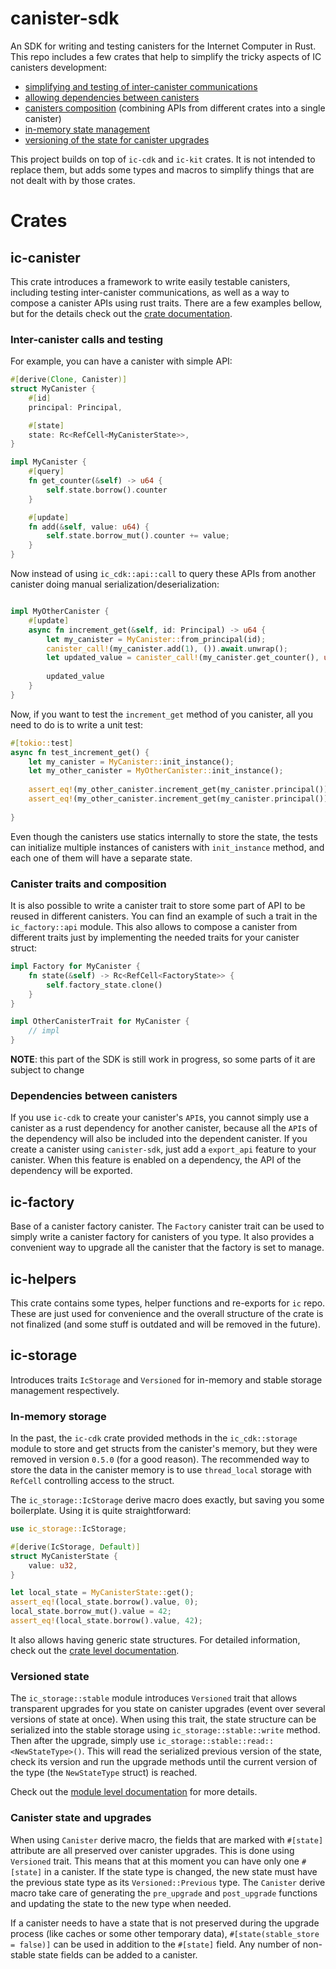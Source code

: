 # canister-sdk

An SDK for writing and testing canisters for the Internet Computer in Rust. This repo includes a few crates that help to
simplify the tricky aspects of IC canisters development:


* [simplifying and testing of inter-canister communications](#inter-canister-calls-and-testing)
* [allowing dependencies between canisters](#dependencies-between-canisters)
* [canisters composition](#canister-traits-and-composition) (combining APIs from different crates into a single canister)
* [in-memory state management](#in-memory-storage)
* [versioning of the state for canister upgrades](#versioned-state)

This project builds on top of `ic-cdk` and `ic-kit` crates. It is not intended to replace them, but adds some types and
macros to simplify things that are not dealt with by those crates.

# Crates


## ic-canister

This crate introduces a framework to write easily testable canisters, including testing inter-canister communications,
as well as a way to compose a canister APIs using rust traits. There are a few examples bellow, but for the details
check out the [crate documentation](./ic-canister/ic-canister/src/lib.rs).

### Inter-canister calls and testing

For example, you can have a canister with simple API:

```rust
#[derive(Clone, Canister)]
struct MyCanister {
    #[id]
    principal: Principal,

    #[state]
    state: Rc<RefCell<MyCanisterState>>,
}

impl MyCanister {
    #[query]
    fn get_counter(&self) -> u64 {
        self.state.borrow().counter
    }

    #[update]
    fn add(&self, value: u64) {
        self.state.borrow_mut().counter += value;
    }
}
```

Now instead of using `ic_cdk::api::call` to query these APIs from another canister doing manual
serialization/deserialization:

```rust

impl MyOtherCanister {
    #[update]
    async fn increment_get(&self, id: Principal) -> u64 {
        let my_canister = MyCanister::from_principal(id);
        canister_call!(my_canister.add(1), ()).await.unwrap();
        let updated_value = canister_call!(my_canister.get_counter(), u64).await.unwrap();
        
        updated_value
    }
}
```

Now, if you want to test the `increment_get` method of you canister, all you need to do is to write a unit test:

```rust
#[tokio::test]
async fn test_increment_get() {
    let my_canister = MyCanister::init_instance();
    let my_other_canister = MyOtherCanister::init_instance();
    
    assert_eq!(my_other_canister.increment_get(my_canister.principal()), 1);
    assert_eq!(my_other_canister.increment_get(my_canister.principal()), 2);
    
}
```

Even though the canisters use statics internally to store the state, the tests can initialize multiple instances of
canisters with `init_instance` method, and each one of them will have a separate state.



### Canister traits and composition

It is also possible to write a canister trait to store some part of API to be reused in different canisters. You can
find an example of such a trait in the `ic_factory::api` module. This also allows to compose a canister from different
traits just by implementing the needed traits for your canister struct:

```rust
impl Factory for MyCanister {
    fn state(&self) -> Rc<RefCell<FactoryState>> {
        self.factory_state.clone()
    }
}

impl OtherCanisterTrait for MyCanister {
    // impl
}
```

**NOTE**: this part of the SDK is still work in progress, so some parts of it are subject to change

### Dependencies between canisters

If you use `ic-cdk` to create your canister's `API`s, you cannot simply use a canister as a rust dependency for another
canister, because all the `API`s of the dependency will also be included into the dependent canister. If you create
a canister using `canister-sdk`, just add a `export_api` feature to your canister. When this feature is enabled on a
dependency, the API of the dependency will be exported.

## ic-factory

Base of a canister factory canister. The `Factory` canister trait can be used to simply write a canister factory for 
canisters of you type. It also provides a convenient way to upgrade all the canister that the factory is set to manage.

## ic-helpers

This crate contains some types, helper functions and re-exports for `ic` repo. These are just used for convenience and
the overall structure of the crate is not finalized (and some stuff is outdated and will be removed in the future).


## ic-storage

Introduces traits `IcStorage` and `Versioned` for in-memory and stable storage management respectively.

### In-memory storage

In the past, the `ic-cdk` crate provided methods in the `ic_cdk::storage` module to store and get structs from the canister's memory, but they were removed in version `0.5.0` (for a good reason). The recommended way to store the data in the canister
memory is to use `thread_local` storage with `RefCell` controlling access to the struct.

The `ic_storage::IcStorage` derive macro does exactly, but saving you some boilerplate. Using it is quite
straightforward:

```rust
use ic_storage::IcStorage;

#[derive(IcStorage, Default)]
struct MyCanisterState {
    value: u32,
}

let local_state = MyCanisterState::get();
assert_eq!(local_state.borrow().value, 0);
local_state.borrow_mut().value = 42;
assert_eq!(local_state.borrow().value, 42);
```

It also allows having generic state structures. For detailed information, check out the [crate level documentation](./ic-storage/src/lib.rs).

### Versioned state

The `ic_storage::stable` module introduces `Versioned` trait that allows transparent upgrades for you state on
canister upgrades (event over several versions of state at once). When using this trait, the state structure can
be serialized into the stable storage using `ic_storage::stable::write` method. Then after the upgrade, simply use
`ic_storage::stable::read::<NewStateType>()`. This will read the serialized previous version of the state, check its
version and run the upgrade methods until the current version of the type (the `NewStateType` struct) is reached.

Check out the [module level documentation](./ic-storage/src/stable.rs) for more details.

### Canister state and upgrades

When using `Canister` derive macro, the fields that are marked with `#[state]` attribute are all preserved over
canister upgrades. This is done using `Versioned` trait. This means that at this moment you can have only one `#[state]`
in a canister. If the state type is changed, the new state must have the previous state type as its `Versioned::Previous`
type. The `Canister` derive macro take care of generating the `pre_upgrade` and `post_upgrade` functions and updating
the state to the new type when needed.

If a canister needs to have a state that is not preserved during the upgrade process (like caches or some other
temporary data), `#[state(stable_store = false)]` can be used in addition to the `#[state]` field. Any number of 
non-stable state fields can be added to a canister.
